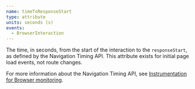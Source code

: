 ```yaml
---
name: timeToResponseStart
type: attribute
units: seconds (s)
events:
  - BrowserInteraction
---
```


The time, in seconds, from the start of the interaction to the `responseStart`, as defined by the Navigation Timing API. This attribute exists for initial page load events, not route changes.

For more information about the Navigation Timing API, see [Instrumentation for Browser monitoring](/docs/browser/new-relic-browser/page-load-timing-resources/instrumentation-browser-monitoring#navigation-api).